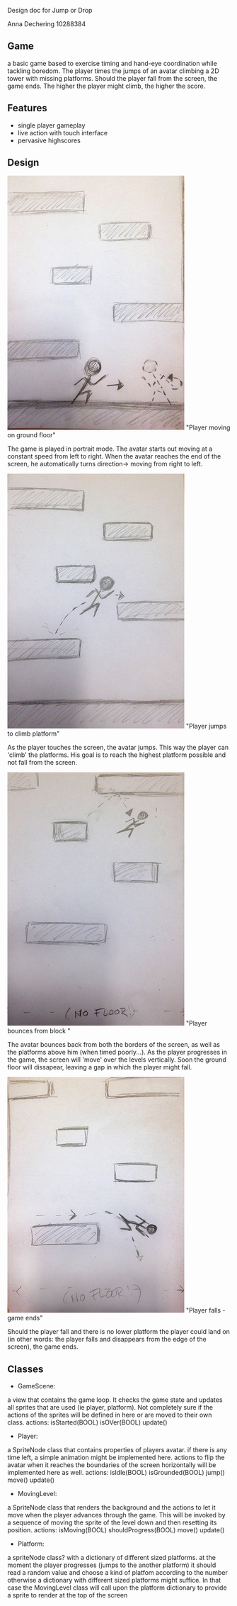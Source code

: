 Design doc for Jump or Drop

Anna Dechering
10288384


Game
-----
a basic game based to exercise timing and hand-eye coordination while tackling boredom. 
The player times the jumps of an avatar climbing a 2D tower with missing platforms. Should the player fall from the screen, the game ends. The higher the player might climb, the higher the score. 



Features 
---------
- single player gameplay
- live action with touch interface 
- pervasive highscores



Design
------

![player ground floor](doc/Tpic1.png) "Player moving on ground floor"

The game is played in portrait mode.
The avatar starts out moving at a constant speed from left to right. 
When the avatar reaches the end of the screen, he automatically turns direction-> moving from right to left.


![player jumps](doc/Tpic2.png) "Player jumps to climb platform"

As the player touches the screen, the avatar jumps. This way the player can 'climb' the platforms. His goal is to reach the highest platform possible and not fall from the screen.


![player bounces](doc/Tpic3.png) "Player bounces from block "


The avatar bounces back from both the borders of the screen, as well as the platforms above him (when timed poorly...). 
As the player progresses in the game, the screen will 'move' over the levels vertically.
Soon the ground floor will dissapear, leaving a gap in which the player might fall.


![player falls](doc/Tpic4.png) "Player falls - game ends"

Should the player fall and there is no lower platform the player could land on (in other words: the player falls and disappears from the edge of the screen), the game ends. 



Classes
-------

- GameScene:

 a view that contains the game loop. It checks the game state and updates all sprites that are used (ie player, platform). Not completely sure if the actions of the sprites will be defined in here or are moved to their own class. 
actions:
isStarted(BOOL)
isOVer(BOOL)
update()


 - Player:

 a SpriteNode class that contains properties of players avatar.
 if there is any time left, a simple animation might be implemented here.
 actions to flip the avatar when it reaches the boundaries of the screen horizontally will be implemented here as well. 
 actions:
 isIdle(BOOL)
 isGrounded(BOOL)
 jump()
 move()
 update()


 - MovingLevel:

 a SpriteNode class that renders the background and the actions to let it move when the player advances through the game. This will be invoked by a sequence of moving the sprite of the level down and then resetting its position.
actions:
isMoving(BOOL)
shouldProgress(BOOL)
move()
update()


- Platform:

a spriteNode class? with a dictionary of different sized platforms.
at the moment the player progresses (jumps to the another platform) it should read a random value and choose a kind of platfom according to the number
 otherwise a dictionary with different sized platforms might suffice. In that case the MovingLevel class will call upon the platform dictionary to provide a sprite to render at the top of the screen













